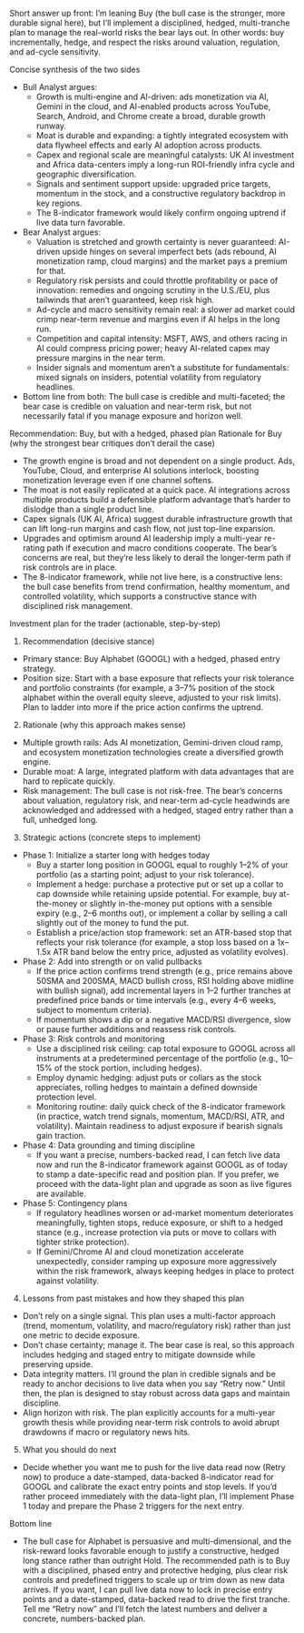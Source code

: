 Short answer up front: I’m leaning Buy (the bull case is the stronger, more durable signal here), but I’ll implement a disciplined, hedged, multi-tranche plan to manage the real-world risks the bear lays out. In other words: buy incrementally, hedge, and respect the risks around valuation, regulation, and ad-cycle sensitivity.

Concise synthesis of the two sides
- Bull Analyst argues:
  - Growth is multi-engine and AI-driven: ads monetization via AI, Gemini in the cloud, and AI-enabled products across YouTube, Search, Android, and Chrome create a broad, durable growth runway.
  - Moat is durable and expanding: a tightly integrated ecosystem with data flywheel effects and early AI adoption across products.
  - Capex and regional scale are meaningful catalysts: UK AI investment and Africa data-centers imply a long-run ROI-friendly infra cycle and geographic diversification.
  - Signals and sentiment support upside: upgraded price targets, momentum in the stock, and a constructive regulatory backdrop in key regions.
  - The 8-indicator framework would likely confirm ongoing uptrend if live data turn favorable.
- Bear Analyst argues:
  - Valuation is stretched and growth certainty is never guaranteed: AI-driven upside hinges on several imperfect bets (ads rebound, AI monetization ramp, cloud margins) and the market pays a premium for that.
  - Regulatory risk persists and could throttle profitability or pace of innovation: remedies and ongoing scrutiny in the U.S./EU, plus tailwinds that aren’t guaranteed, keep risk high.
  - Ad-cycle and macro sensitivity remain real: a slower ad market could crimp near-term revenue and margins even if AI helps in the long run.
  - Competition and capital intensity: MSFT, AWS, and others racing in AI could compress pricing power; heavy AI-related capex may pressure margins in the near term.
  - Insider signals and momentum aren’t a substitute for fundamentals: mixed signals on insiders, potential volatility from regulatory headlines.
- Bottom line from both: The bull case is credible and multi-faceted; the bear case is credible on valuation and near-term risk, but not necessarily fatal if you manage exposure and horizon well.

Recommendation: Buy, but with a hedged, phased plan
Rationale for Buy (why the strongest bear critiques don’t derail the case)
- The growth engine is broad and not dependent on a single product. Ads, YouTube, Cloud, and enterprise AI solutions interlock, boosting monetization leverage even if one channel softens.
- The moat is not easily replicated at a quick pace. AI integrations across multiple products build a defensible platform advantage that’s harder to dislodge than a single product line.
- Capex signals (UK AI, Africa) suggest durable infrastructure growth that can lift long-run margins and cash flow, not just top-line expansion.
- Upgrades and optimism around AI leadership imply a multi-year re-rating path if execution and macro conditions cooperate. The bear’s concerns are real, but they’re less likely to derail the longer-term path if risk controls are in place.
- The 8-indicator framework, while not live here, is a constructive lens: the bull case benefits from trend confirmation, healthy momentum, and controlled volatility, which supports a constructive stance with disciplined risk management.

Investment plan for the trader (actionable, step-by-step)

1) Recommendation (decisive stance)
- Primary stance: Buy Alphabet (GOOGL) with a hedged, phased entry strategy.
- Position size: Start with a base exposure that reflects your risk tolerance and portfolio constraints (for example, a 3–7% position of the stock alphabet within the overall equity sleeve, adjusted to your risk limits). Plan to ladder into more if the price action confirms the uptrend.

2) Rationale (why this approach makes sense)
- Multiple growth rails: Ads AI monetization, Gemini-driven cloud ramp, and ecosystem monetization technologies create a diversified growth engine.
- Durable moat: A large, integrated platform with data advantages that are hard to replicate quickly.
- Risk management: The bull case is not risk-free. The bear’s concerns about valuation, regulatory risk, and near-term ad-cycle headwinds are acknowledged and addressed with a hedged, staged entry rather than a full, unhedged long.

3) Strategic actions (concrete steps to implement)
- Phase 1: Initialize a starter long with hedges today
  - Buy a starter long position in GOOGL equal to roughly 1–2% of your portfolio (as a starting point; adjust to your risk tolerance).
  - Implement a hedge: purchase a protective put or set up a collar to cap downside while retaining upside potential. For example, buy at-the-money or slightly in-the-money put options with a sensible expiry (e.g., 2–6 months out), or implement a collar by selling a call slightly out of the money to fund the put.
  - Establish a price/action stop framework: set an ATR-based stop that reflects your risk tolerance (for example, a stop loss based on a 1x–1.5x ATR band below the entry price, adjusted as volatility evolves).
- Phase 2: Add into strength or on valid pullbacks
  - If the price action confirms trend strength (e.g., price remains above 50SMA and 200SMA, MACD bullish cross, RSI holding above midline with bullish signal), add incremental layers in 1–2 further tranches at predefined price bands or time intervals (e.g., every 4–6 weeks, subject to momentum criteria).
  - If momentum shows a dip or a negative MACD/RSI divergence, slow or pause further additions and reassess risk controls.
- Phase 3: Risk controls and monitoring
  - Use a disciplined risk ceiling: cap total exposure to GOOGL across all instruments at a predetermined percentage of the portfolio (e.g., 10–15% of the stock portion, including hedges).
  - Employ dynamic hedging: adjust puts or collars as the stock appreciates, rolling hedges to maintain a defined downside protection level.
  - Monitoring routine: daily quick check of the 8-indicator framework (in practice, watch trend signals, momentum, MACD/RSI, ATR, and volatility). Maintain readiness to adjust exposure if bearish signals gain traction.
- Phase 4: Data grounding and timing discipline
  - If you want a precise, numbers-backed read, I can fetch live data now and run the 8-indicator framework against GOOGL as of today to stamp a date-specific read and position plan. If you prefer, we proceed with the data-light plan and upgrade as soon as live figures are available.
- Phase 5: Contingency plans
  - If regulatory headlines worsen or ad-market momentum deteriorates meaningfully, tighten stops, reduce exposure, or shift to a hedged stance (e.g., increase protection via puts or move to collars with tighter strike protection).
  - If Gemini/Chrome AI and cloud monetization accelerate unexpectedly, consider ramping up exposure more aggressively within the risk framework, always keeping hedges in place to protect against volatility.

4) Lessons from past mistakes and how they shaped this plan
- Don’t rely on a single signal. This plan uses a multi-factor approach (trend, momentum, volatility, and macro/regulatory risk) rather than just one metric to decide exposure.
- Don’t chase certainty; manage it. The bear case is real, so this approach includes hedging and staged entry to mitigate downside while preserving upside.
- Data integrity matters. I’ll ground the plan in credible signals and be ready to anchor decisions to live data when you say “Retry now.” Until then, the plan is designed to stay robust across data gaps and maintain discipline.
- Align horizon with risk. The plan explicitly accounts for a multi-year growth thesis while providing near-term risk controls to avoid abrupt drawdowns if macro or regulatory news hits.

5) What you should do next
- Decide whether you want me to push for the live data read now (Retry now) to produce a date-stamped, data-backed 8-indicator read for GOOGL and calibrate the exact entry points and stop levels. If you’d rather proceed immediately with the data-light plan, I’ll implement Phase 1 today and prepare the Phase 2 triggers for the next entry.

Bottom line
- The bull case for Alphabet is persuasive and multi-dimensional, and the risk-reward looks favorable enough to justify a constructive, hedged long stance rather than outright Hold. The recommended path is to Buy with a disciplined, phased entry and protective hedging, plus clear risk controls and predefined triggers to scale up or trim down as new data arrives. If you want, I can pull live data now to lock in precise entry points and a date-stamped, data-backed read to drive the first tranche. Tell me “Retry now” and I’ll fetch the latest numbers and deliver a concrete, numbers-backed plan.